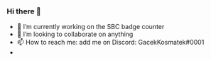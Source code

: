 ### Hi there 👋

- 🔭 I’m currently working on the SBC badge counter
- 👯 I’m looking to collaborate on anything
- 📫 How to reach me: add me on Discord: GacekKosmatek#0001
- 
